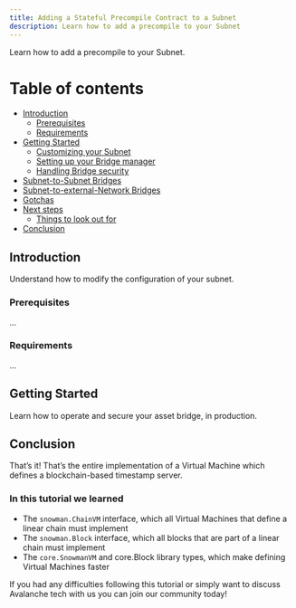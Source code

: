 ```yaml
---
title: Adding a Stateful Precompile Contract to a Subnet
description: Learn how to add a precompile to your Subnet
---
```


Learn how to add a precompile to your Subnet.

# Table of contents

- [Introduction](#introduction)
  - [Prerequisites](#prerequisites)
  - [Requirements](#requirements)
- [Getting Started](#getting-started)
  - [Customizing your Subnet](#customizing-your-subnet)
  - [Setting up your Bridge manager](#setting-up-your-bridge-manager)
  - [Handling Bridge security](#handling-bridge-security)
- [Subnet-to-Subnet Bridges](#subnet-to-subnet-bridges)
- [Subnet-to-external-Network Bridges](#subnet-to-external-network-bridges)
- [Gotchas](#gotchas)
- [Next steps](#next-steps)
  - [Things to look out for](#things-to-look-out-for)
- [Conclusion](#conclusion)

## Introduction

Understand how to modify the configuration of your subnet.

### Prerequisites

...

### Requirements

...

## Getting Started

Learn how to operate and secure your asset bridge, in production.

## Conclusion

That’s it! That’s the entire implementation of a Virtual Machine which defines a blockchain-based timestamp server.

### In this tutorial we learned

- The `snowman.ChainVM` interface, which all Virtual Machines that define a linear chain must implement
- The `snowman.Block` interface, which all blocks that are part of a linear chain must implement
- The `core.SnowmanVM` and core.Block library types, which make defining Virtual Machines faster

If you had any difficulties following this tutorial or simply want to discuss Avalanche tech with us you can join our community today!
